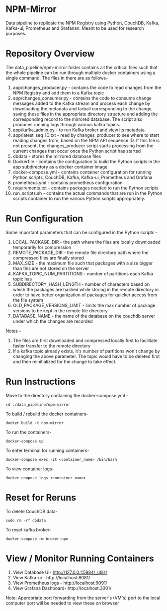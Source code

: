 # NPM-Mirror

Data pipeline to replicate the NPM Registry using Python, CouchDB, Kafka, Kafka-ui, Prometheus and Grafanan. Meant to be used for research purposes.

# Repository Overview

The data_pipeline/npm-mirror folder contains all the critical files such that the whole pipeline can be run through multiple docker containers using a single command. The files in there are as follows-
  1. app/changes_producer.py - contains the code to read changes from the NPM Registry and add them to a Kafka topic
  2. app/changes_consumer.py - contains the code to consume change messages added to the Kafka stream and process each change by downloading the metadata and tarball corresponding to the change, saving these files in the appropriate directory structure and adding the corresponding record to the mirrored database. The script also produces running logs through various kafka topics.
  3. app/kafka_admin.py - to run Kafka broker and view its metadata
  4. app/latest_seq_ID.txt - read by changes_producer to see where to start reading changes from, based on the NPM API sequence ID. If this file is not present, the changes_producer script starts processing from the current changes that occur once the Python script has started
  5. dbdata - stores the mirrored database files
  6. Dockerfile - contains the configuration to build the Python scripts in the app subdirectory as a docker container image
  7. docker-compose.yml - contains container configuration for running Python scripts, CouchDB, Kafka, Kafka-ui, Prometheus and Grafana
  8. prometheus.yml - contains prometheus configuration
  9. requirements.txt - contains packages needed to run the Python scripts
  10. run_scripts.sh - contains the actual commands that are run in the Python scripts container to run the various Python scripts appropriately.

# Run Configuration

Some important parameters that can be configured in the Python scripts -
  1. LOCAL_PACKAGE_DIR - the path where the files are locally downloaded temporarily for compression
  2. REMOTE_PACKAGE_DIR - the remote file directory path where the compressed files are finally stored
  3. MAX_SIZE - the maximum file such that packages with a size bigger than this are not stored on the server
  4. KAFKA_TOPIC_NUM_PARTITIONS - number of partitions each Kafka topic has
  5. SUBDIRECTORY_HASH_LENGTH - number of characters based on which the packages are hashed while storing in the remote directory in order to have better organization of packages for quicker access from the file system
  6. OLD_PACKAGE_VERSIONS_LIMIT - limits the max number of package versions to be kept in the remote file directory
  7. DATABASE_NAME - the name of the database on the couchdb server under which the changes are recorded

Notes - 
  1. The files are first downloaded and compressed locally first to facilitate faster transfer to the remote directory
  2. If a kafka topic already exists, it's number of partitions won't change by changing the above parameter. The topic would have to be deleted first and then reinitialized for the change to take effect.
# Run Instructions

Move to the directory containing the docker-compose.yml - 
```shell
cd ./data_pipeline/npm-mirror
```

To build / rebuild the docker containers- 
```shell
docker build -t npm-mirror . 
```

To run the containers- 
```shell
docker-compose up
```

To enter terminal for running containers- 
```shell
docker-compose exec -it <container_name> /bin/bash
```

To view container logs- 
```shell
docker-compose logs <container_name>
```

# Reset for Reruns

To delete CouchDB data- 
```shell
sudo rm -rf dbdata
```

To reset kafka broker- 
```shell
docker-compose rm broker-npm
```

# View / Monitor Running Containers

  1. View Database UI- http://127.0.0.1:5984/_utils/
  2. View Kafka-ui - http://localhost:8081/
  3. View Prometheus logs - http://localhost:9091/
  4. View Grafana Dashboard- http://localhost:3001/

Note: Appropriate port forwarding from the server's (VM's) port to the local computer port will be needed to view these on browser
